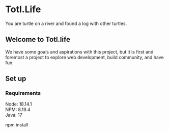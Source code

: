 # Totl.Life

You are turtle on a river and found a log with other turtles.

## Welcome to Totl.life

We have some goals and aspirations with this project, but it is first and foremost a project to explore web development, build community, and have fun.

## Set up

<h3>Requirements</h3>

Node: 18.14.1<br/>
NPM: 8.19.4<br/>
Java: 17<br/>

npm install
